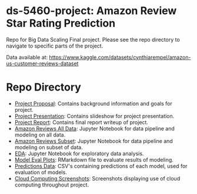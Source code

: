 # ds-5460-project: Amazon Review Star Rating Prediction
Repo for Big Data Scaling Final project. Please see the repo directory to navigate to specific parts of the project.

Data available at: https://www.kaggle.com/datasets/cynthiarempel/amazon-us-customer-reviews-dataset

# Repo Directory
- [Project Proposal](https://github.com/kingla6/ds-5460-project/blob/main/proposal.pdf): Contains background information and goals for project.
- [Project Presentation](https://github.com/kingla6/ds-5460-project/blob/main/presentation.pdf): Contains slideshow for project presentation.
- [Project Report](https://github.com/kingla6/ds-5460-project/blob/main/report.pdf): Contains final report writeup of project.
- [Amazon Reviews All Data](https://github.com/kingla6/ds-5460-project/blob/main/amazon_reviews_all_data.ipynb): Jupyter Notebook for data pipeline and modeling on all data.
- [Amazon Reviews Subset](https://github.com/kingla6/ds-5460-project/blob/main/amazon_reviews_subset.ipynb): Jupyter Notebook for data pipeline and modeling on subset of data.
- [EDA](https://github.com/kingla6/ds-5460-project/blob/main/eda.ipynb): Jupyter Notebook for exploratory data analysis.
- [Model Eval Plots](https://github.com/kingla6/ds-5460-project/blob/main/model_eval_plots.Rmd): RMarkdown file to evaluate results of modeling.
- [Predictions Data](https://github.com/kingla6/ds-5460-project/tree/main/predictions_data): CSV's containing predictions of each model, used for evaluation of models.
- [Cloud Computing Screenshots](https://github.com/kingla6/ds-5460-project/tree/main/cloud_computing_screenshots): Screenshots displaying use of cloud computing throughout project.
